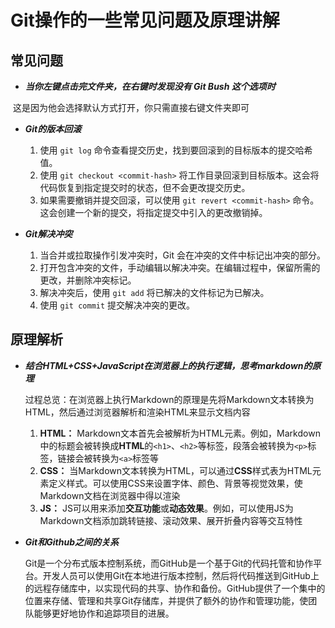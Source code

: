 # Git操作的一些常见问题及原理讲解

## 常见问题

+ ***当你左键点击完文件夹，在右键时发现没有 Git Bush 这个选项时***

​		这是因为他会选择默认方式打开，你只需直接右键文件夹即可

+ ***Git的版本回滚***
  
  1. 使用 `git log` 命令查看提交历史，找到要回滚到的目标版本的提交哈希值。
  2. 使用 `git checkout <commit-hash>` 将工作目录回滚到目标版本。这会将代码恢复到指定提交时的状态，但不会更改提交历史。
  3. 如果需要撤销并提交回滚，可以使用 `git revert <commit-hash>` 命令。这会创建一个新的提交，将指定提交中引入的更改撤销掉。
  
+ ***Git解决冲突***

  1. 当合并或拉取操作引发冲突时，Git 会在冲突的文件中标记出冲突的部分。
  2. 打开包含冲突的文件，手动编辑以解决冲突。在编辑过程中，保留所需的更改，并删除冲突标记。
  3. 解决冲突后，使用 `git add` 将已解决的文件标记为已解决。
  4. 使用 `git commit` 提交解决冲突的更改。

  

## 原理解析

+ ***结合HTML+CSS+JavaScript在浏览器上的执行逻辑，思考markdown的原理***

  过程总览：在浏览器上执行Markdown的原理是先将Markdown文本转换为HTML，然后通过浏览器解析和渲染HTML来显示文档内容

  1. **HTML：** Markdown文本首先会被解析为HTML元素。例如，Markdown中的标题会被转换成**HTML**的`<h1>`、`<h2>`等标签，段落会被转换为`<p>`标签，链接会被转换为`<a>`标签等
  2. **CSS：** 当Markdown文本转换为HTML，可以通过**CSS**样式表为HTML元素定义样式。可以使用CSS来设置字体、颜色、背景等视觉效果，使Markdown文档在浏览器中得以渲染
  3. **JS：** JS可以用来添加**交互功能**或**动态效果**。例如，可以使用JS为Markdown文档添加跳转链接、滚动效果、展开折叠内容等交互特性

+ ***Git和Github之间的关系***

  Git是一个分布式版本控制系统，而GitHub是一个基于Git的代码托管和协作平台。开发人员可以使用Git在本地进行版本控制，然后将代码推送到GitHub上的远程存储库中，以实现代码的共享、协作和备份。GitHub提供了一个集中的位置来存储、管理和共享Git存储库，并提供了额外的协作和管理功能，使团队能够更好地协作和追踪项目的进展。





